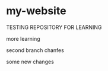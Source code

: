 # my-website
TESTING REPOSITORY FOR LEARNING

more learning

second branch chanfes

some new changes
